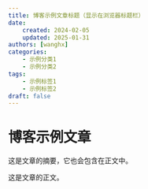 ```yaml
---
title: 博客示例文章标题（显示在浏览器标题栏）
date: 
    created: 2024-02-05
    updated: 2025-01-31
authors: [wanghx]
categories:
    - 示例分类1
    - 示例分类2
tags:
    - 示例标签1
    - 示例标签2
draft: false
---
```


# 博客示例文章

这是文章的摘要，它也会包含在正文中。

<!-- more -->

这是文章的正文。

